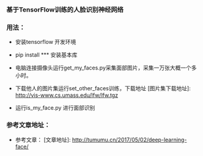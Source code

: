 
### 基于TensorFlow训练的人脸识别神经网络

### 用法：
* 安装tensorflow 开发环境
* pip install *** 安装基本库
* 电脑连接摄像头运行get_my_faces.py采集面部图片，采集一万张大概一个多小时。
* 下载他人的图片集运行set_other_faces训练，下载地址
 [图片集下载地址]: http://vis-www.cs.umass.edu/lfw/lfw.tgz

* 运行is_my_face.py 进行面部识别

### 参考文章地址：

* 参考文章：
 [文章地址]: http://tumumu.cn/2017/05/02/deep-learning-face/
